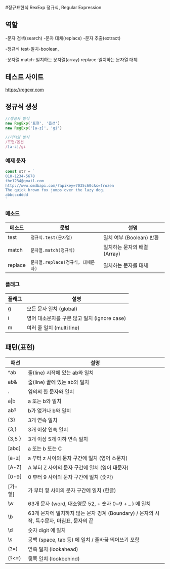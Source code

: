 #정규표현식 RexExp
졍규식, Regular Expression

## 역할
-문자 검색(search)
-문자 대체(replace)
-문자 추출(extract)

-정규식
test-일치-boolean, 

-문자열
match-일치하는 문자열(array)
replace-일치하는 문자열 대체


## 테스트 사이트

https://regexr.com

## 정규식 생성

```js
//생성자 방식
new RegExp('표현', '옵션')
new RegExp('[a-z]', 'gi')

//리터럴 방식
/표현/옵션
/[a-z]/gi
```


### 예제 문자

```js
const str = `
010-1234-5678
the1234@gmail.com
http://www.omdbapi.com/?apikey=7035c60c&s=frozen
The quick brown fox jumps over the lazy dog.
abbcccdddd
`
```

### 메소드

메소드 | 문법 | 설명
--|--|--
test | `정규식.test(문자열)` | 일치 여부 (Boolean) 반환
match | `문자열.match(정규식)` | 일치하는 문자의 배결(Array)
replace | `문자열.replace(정규식, 대체문자)` | 일치하는 문자를 대체


### 플래그

플래그 | 설명
--|--
g | 모든 문자 일치 (global)
i | 영어 대소문자를 구분 않고 일치 (ignore case)
m | 여러 줄 일치 (multi line)


## 패턴(표현)
패선 | 설명
--|--
^ab | 줄(line) 시작에 있는 ab와 일치
ab& | 줄(line) 끝에 있는 ab와 일치
. | 임의의 한 문자와 일치
a&verbar;b | a 또는 b와 일치
ab? | b가 없거나 b와 일치
{3} | 3개 연속 일치
{3,} | 3개 이상 연속 일치
{3,5 } | 3개 이상 5개 이하 연속 일치
[abc] | a 또는 b 또는 C
[a-z] | a 부터 z 사이의 문자 구간에 일치 (영어 소문자)
[A-Z] | A 부터 Z 사이의 문자 구간에 일치 (영어 대문자)
[0-9] | 0 부터 9 사이의 문자 구간에 일치 (숫자)
[가-힣] | 가 부터 힣 사이의 문자 구간에 일치 (한글)
\w | 63개 문자 (word, 대소영문 52, + 숫자 0~9 + _ ) 에 일치
\b | 63개 문자에 일치하지 않는 문자 경계 (Boundary) / 문자의 시작, 특수문자, 마침표, 문자의 끝
\d | 숫자 digit 에 일치
\s | 공백 (space, tab 등) 에 일치  / 줄바꿈 띄어쓰기 포함
(?=) | 앞쪽 일치 (lookahead)
(?<=) | 뒷쪽 일치 (lookbehind)